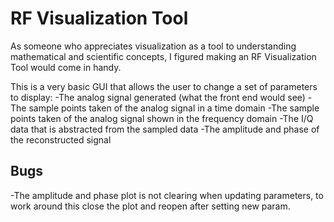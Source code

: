 # RF Visualization Tool
As someone who appreciates visualization as a tool to understanding mathematical and scientific concepts, I figured making an RF Visualization Tool would come in handy.

This is a very basic GUI that allows the user to change a set of parameters to display:
-The analog signal generated (what the front end would see)
-The sample points taken of the analog signal in a time domain
-The sample points taken of the analog signal shown in the frequency domain
-The I/Q data that is abstracted from the sampled data
-The amplitude and phase of the reconstructed signal

## Bugs
-The amplitude and phase plot is not clearing when updating parameters, to work around this close the plot and reopen after setting new param.
